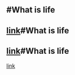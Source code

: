 #What is life
---
[link](google.com)#What is life
---
[link](google.com)#What is life
---
[link](google.com)
